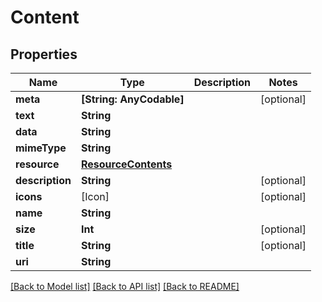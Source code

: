# Content

## Properties
Name | Type | Description | Notes
------------ | ------------- | ------------- | -------------
**meta** | **[String: AnyCodable]** |  | [optional] 
**text** | **String** |  | 
**data** | **String** |  | 
**mimeType** | **String** |  | 
**resource** | [**ResourceContents**](ResourceContents.md) |  | 
**description** | **String** |  | [optional] 
**icons** | [Icon] |  | [optional] 
**name** | **String** |  | 
**size** | **Int** |  | [optional] 
**title** | **String** |  | [optional] 
**uri** | **String** |  | 

[[Back to Model list]](../README.md#documentation-for-models) [[Back to API list]](../README.md#documentation-for-api-endpoints) [[Back to README]](../README.md)


